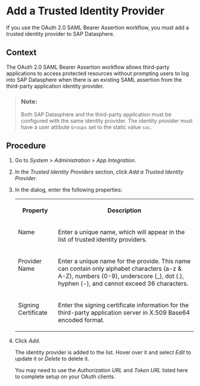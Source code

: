 <!-- loioea0688aef2f94b35ae34d930b3cb0c10 -->

# Add a Trusted Identity Provider

If you use the OAuth 2.0 SAML Bearer Assertion workflow, you must add a trusted identity provider to SAP Datasphere.



<a name="loioea0688aef2f94b35ae34d930b3cb0c10__context_ygg_5r5_bpb"/>

## Context

The OAuth 2.0 SAML Bearer Assertion workflow allows third-party applications to access protected resources without prompting users to log into SAP Datasphere when there is an existing SAML assertion from the third-party application identity provider.

> ### Note:  
> Both SAP Datasphere and the third-party application must be configured with the same identity provider. The identity provider must have a user attibute `Groups` set to the static value `sac`.



<a name="loioea0688aef2f94b35ae34d930b3cb0c10__steps_zgg_5r5_bpb"/>

## Procedure

1.  Go to *System* \> *Administration* \> *App Integration*.

2.  In the *Trusted Identity Providers* section, click *Add a Trusted Identity Provider*.

3.  In the dialog, enter the following properties:


    <table>
    <tr>
    <th valign="top">

    Property
    
    </th>
    <th valign="top">

    Description
    
    </th>
    </tr>
    <tr>
    <td valign="top">
    
    Name
    
    </td>
    <td valign="top">
    
    Enter a unique name, which will appear in the list of trusted identity providers.
    
    </td>
    </tr>
    <tr>
    <td valign="top">
    
    Provider Name
    
    </td>
    <td valign="top">
    
    Enter a unique name for the provide. This name can contain only alphabet characters \(a-z & A-Z\), numbers \(0-9\), underscore \(\_\), dot \(.\), hyphen \(-\), and cannot exceed 36 characters.
    
    </td>
    </tr>
    <tr>
    <td valign="top">
    
    Signing Certificate
    
    </td>
    <td valign="top">
    
    Enter the signing certificate information for the third-party application server in X.509 Base64 encoded format.
    
    </td>
    </tr>
    </table>
    
4.  Click *Add*.

    The identity provider is added to the list. Hover over it and select *Edit* to update it or *Delete* to delete it.

    You may need to use the *Authorization URL* and *Token URL* listed here to complete setup on your OAuth clients.


